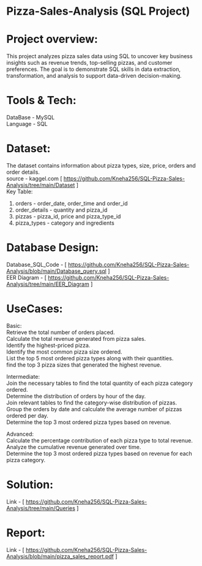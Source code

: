 #  Pizza-Sales-Analysis (SQL Project)

# Project overview:
This project analyzes pizza sales data using SQL to uncover key business insights such as revenue trends, top-selling pizzas, and customer preferences. The goal is to demonstrate SQL skills in data extraction, transformation, and analysis to support data-driven decision-making.

# Tools & Tech:
DataBase - MySQL <br>
Language - SQL

# Dataset: 
The dataset contains information about pizza types, size, price, orders and order details. <br>
source - kaggel.com [ https://github.com/Kneha256/SQL-Pizza-Sales-Analysis/tree/main/Dataset ] <br>
Key Table: <br>
  1. orders - order_date, order_time and order_id <br>
  2. order_details - quantity and pizza_id <br>
  3. pizzas - pizza_id, price and pizza_type_id <br>
  4. pizza_types - category and ingredients <br>

# Database Design: 
Database_SQL_Code - [ https://github.com/Kneha256/SQL-Pizza-Sales-Analysis/blob/main/Database_query.sql ] <br>
EER Diagram - [ https://github.com/Kneha256/SQL-Pizza-Sales-Analysis/tree/main/EER_Diagram ] <br>

# UseCases:
Basic: <br>
Retrieve the total number of orders placed. <br>
Calculate the total revenue generated from pizza sales. <br>
Identify the highest-priced pizza. <br>
Identify the most common pizza size ordered. <br>
List the top 5 most ordered pizza types along with their quantities. <br>
find the top 3 pizza sizes that generated the highest revenue. <br>

Intermediate: <br>
Join the necessary tables to find the total quantity of each pizza category ordered. <br>
Determine the distribution of orders by hour of the day. <br>
Join relevant tables to find the category-wise distribution of pizzas. <br>
Group the orders by date and calculate the average number of pizzas ordered per day. <br>
Determine the top 3 most ordered pizza types based on revenue. <br>

Advanced: <br>
Calculate the percentage contribution of each pizza type to total revenue. <br>
Analyze the cumulative revenue generated over time. <br>
Determine the top 3 most ordered pizza types based on revenue for each pizza category. <br>

# Solution: <br>
Link - [ https://github.com/Kneha256/SQL-Pizza-Sales-Analysis/tree/main/Queries ] <br>

# Report: <br>
Link - [ https://github.com/Kneha256/SQL-Pizza-Sales-Analysis/blob/main/pizza_sales_report.pdf ]
